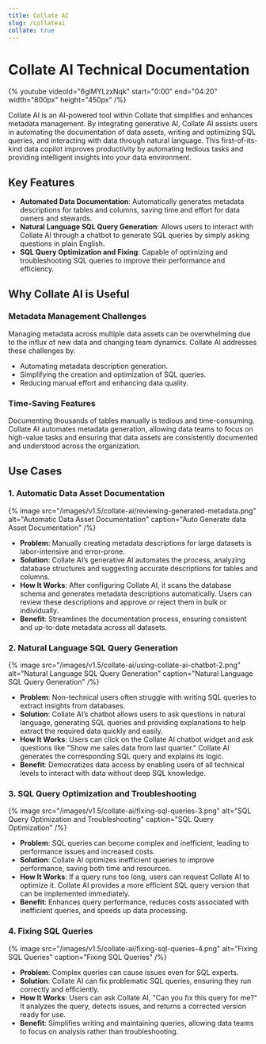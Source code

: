 ```yaml
---
title: Collate AI
slug: /collateai
collate: true
---
```


# Collate AI Technical Documentation

{%  youtube videoId="6glMYLzxNqk" start="0:00" end="04:20" width="800px" height="450px" /%}

Collate AI is an AI-powered tool within Collate that simplifies and enhances metadata management. By integrating generative AI, Collate AI assists users in automating the documentation of data assets, writing and optimizing SQL queries, and interacting with data through natural language. This first-of-its-kind data copilot improves productivity by automating tedious tasks and providing intelligent insights into your data environment.

## Key Features

- **Automated Data Documentation**: Automatically generates metadata descriptions for tables and columns, saving time and effort for data owners and stewards.
- **Natural Language SQL Query Generation**: Allows users to interact with Collate AI through a chatbot to generate SQL queries by simply asking questions in plain English.
- **SQL Query Optimization and Fixing**: Capable of optimizing and troubleshooting SQL queries to improve their performance and efficiency.

## Why Collate AI is Useful

### Metadata Management Challenges

Managing metadata across multiple data assets can be overwhelming due to the influx of new data and changing team dynamics. Collate AI addresses these challenges by:

- Automating metadata description generation.
- Simplifying the creation and optimization of SQL queries.
- Reducing manual effort and enhancing data quality.

### Time-Saving Features

Documenting thousands of tables manually is tedious and time-consuming. Collate AI automates metadata generation, allowing data teams to focus on high-value tasks and ensuring that data assets are consistently documented and understood across the organization.

## Use Cases

### 1. Automatic Data Asset Documentation

{% image
src="/images/v1.5/collate-ai/reviewing-generated-metadata.png"
alt="Automatic Data Asset Documentation"
caption="Auto Generate data Asset Documentation"
/%}

- **Problem**: Manually creating metadata descriptions for large datasets is labor-intensive and error-prone.
- **Solution**: Collate AI’s generative AI automates the process, analyzing database structures and suggesting accurate descriptions for tables and columns.
- **How It Works**: After configuring Collate AI, it scans the database schema and generates metadata descriptions automatically. Users can review these descriptions and approve or reject them in bulk or individually.
- **Benefit**: Streamlines the documentation process, ensuring consistent and up-to-date metadata across all datasets.

### 2. Natural Language SQL Query Generation

{% image
src="/images/v1.5/collate-ai/using-collate-ai-chatbot-2.png"
alt="Natural Language SQL Query Generation"
caption="Natural Language SQL Query Generation"
/%}

- **Problem**: Non-technical users often struggle with writing SQL queries to extract insights from databases.
- **Solution**: Collate AI’s chatbot allows users to ask questions in natural language, generating SQL queries and providing explanations to help extract the required data quickly and easily.
- **How It Works**: Users can click on the Collate AI chatbot widget and ask questions like "Show me sales data from last quarter." Collate AI generates the corresponding SQL query and explains its logic.
- **Benefit**: Democratizes data access by enabling users of all technical levels to interact with data without deep SQL knowledge.

### 3. SQL Query Optimization and Troubleshooting

{% image
src="/images/v1.5/collate-ai/fixing-sql-queries-3.png"
alt="SQL Query Optimization and Troubleshooting"
caption="SQL Query Optimization"
/%}

- **Problem**: SQL queries can become complex and inefficient, leading to performance issues and increased costs.
- **Solution**: Collate AI optimizes inefficient queries to improve performance, saving both time and resources.
- **How It Works**: If a query runs too long, users can request Collate AI to optimize it. Collate AI provides a more efficient SQL query version that can be implemented immediately.
- **Benefit**: Enhances query performance, reduces costs associated with inefficient queries, and speeds up data processing.

### 4. Fixing SQL Queries

{% image
src="/images/v1.5/collate-ai/fixing-sql-queries-4.png"
alt="Fixing SQL Queries"
caption="Fixing SQL Queries"
/%}

- **Problem**: Complex queries can cause issues even for SQL experts.
- **Solution**: Collate AI can fix problematic SQL queries, ensuring they run correctly and efficiently.
- **How It Works**: Users can ask Collate AI, "Can you fix this query for me?" It analyzes the query, detects issues, and returns a corrected version ready for use.
- **Benefit**: Simplifies writing and maintaining queries, allowing data teams to focus on analysis rather than troubleshooting.
